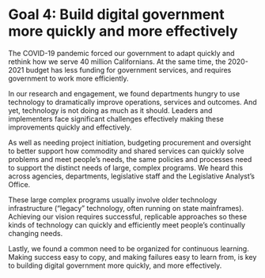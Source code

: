 # Goal 4: Build digital government more quickly and more effectively  
The COVID-19 pandemic forced our government to adapt quickly and rethink how we serve 40 million Californians. At the same time, the 2020-2021 budget has less funding for government services, and requires government to work more efficiently. 

In our research and engagement, we found departments hungry to use technology to dramatically improve operations, services and outcomes. And yet, technology is not doing as much as it should. Leaders and implementers face significant challenges effectively making these improvements quickly and effectively. 

As well as needing project initiation, budgeting procurement and oversight to better support how commodity and shared services can quickly solve problems and meet people’s needs, the same policies and processes need to support the distinct needs of large, complex programs. We heard this across agencies, departments, legislative staff and the Legislative Analyst’s Office.  

These large complex programs usually involve older technology infrastructure (“legacy” technology, often running on state mainframes). Achieving our vision requires successful, replicable approaches so these kinds of technology can quickly and efficiently meet people’s continually changing needs. 

Lastly, we found a common need to be organized for continuous learning. Making success easy to copy, and making failures easy to learn from, is key to building digital government more quickly, and more effectively.